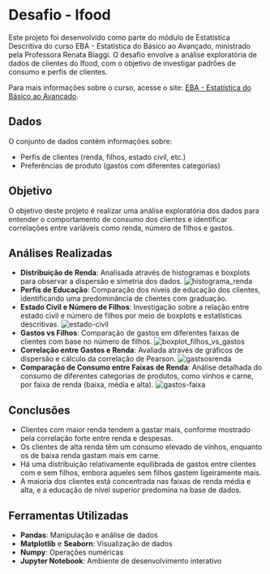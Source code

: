 # Desafio - Ifood

Este projeto foi desenvolvido como parte do módulo de Estatística Descritiva do curso EBA - Estatística do Básico ao Avançado, ministrado pela Professora Renata Biaggi. 
O desafio envolve a análise exploratória de dados de clientes do Ifood, com o objetivo de investigar padrões de consumo e perfis de clientes. 

Para mais informações sobre o curso, acesse o site: [EBA - Estatística do Básico ao Avançado](https://renatabiaggi.com/eba/).

## Dados

O conjunto de dados contém informações sobre:
- Perfis de clientes (renda, filhos, estado civil, etc.)
- Preferências de produto (gastos com diferentes categorias)

## Objetivo
O objetivo deste projeto é realizar uma análise exploratória dos dados para entender o comportamento de consumo dos clientes e identificar correlações entre variáveis como renda, número de filhos e gastos.

## Análises Realizadas
- **Distribuição de Renda**: Analisada através de histogramas e boxplots para observar a dispersão e simetria dos dados.
![histograma_renda](https://github.com/user-attachments/assets/dee45a6c-7479-4466-969e-fe74f5a16b66)
- **Perfis de Educação**: Comparação dos níveis de educação dos clientes, identificando uma predominância de clientes com graduação.
- **Estado Civil e Número de Filhos**: Investigação sobre a relação entre estado civil e número de filhos por meio de boxplots e estatísticas descritivas.
  ![estado-civil](https://github.com/user-attachments/assets/5f0f5bbf-de96-4871-b6bd-d41219b92150)
- **Gastos vs Filhos**: Comparação de gastos em diferentes faixas de clientes com base no número de filhos.
![boxplot_filhos_vs_gastos](https://github.com/user-attachments/assets/71d9a5c3-142c-4a77-adbe-b512da9b87c8)
- **Correlação entre Gastos e Renda**: Avaliada através de gráficos de dispersão e cálculo da correlação de Pearson.
  ![gastsosrenda](https://github.com/user-attachments/assets/9f586b1e-05f5-48d7-93f3-0f43d1573dd3)
- **Comparação de Consumo entre Faixas de Renda**: Análise detalhada do consumo de diferentes categorias de produtos, como vinhos e carne, por faixa de renda (baixa, média e alta).
  ![gastos-faixa](https://github.com/user-attachments/assets/8efe16d7-91ed-4716-991b-e34b47b815f3)


## Conclusões
- Clientes com maior renda tendem a gastar mais, conforme mostrado pela correlação forte entre renda e despesas.
- Os clientes de alta renda têm um consumo elevado de vinhos, enquanto os de baixa renda gastam mais em carne.
- Há uma distribuição relativamente equilibrada de gastos entre clientes com e sem filhos, embora aqueles sem filhos gastem ligeiramente mais.
- A maioria dos clientes está concentrada nas faixas de renda média e alta, e a educação de nível superior predomina na base de dados.

## Ferramentas Utilizadas
- **Pandas**: Manipulação e análise de dados
- **Matplotlib** e **Seaborn**: Visualização de dados
- **Numpy**: Operações numéricas
- **Jupyter Notebook**: Ambiente de desenvolvimento interativo
